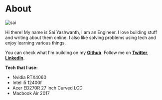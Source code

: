 # About


![sai](sai2.png)

Hi there! My name is Sai Yashwanth, I am an Engineer. I love building stuff and writing about them online. I also like solving problems using tech and enjoy learning various things.


You can check what I'm building on my __[Github](<https://github.com/theyashwanthsai>)__.
Follow me on __[Twitter](<https://twitter.com/yashwanthsai29>)__, __[LinkedIn](<https://www.linkedin.com/in/sai-yashwanth-457aa51b9/>)__.

**Tech that I use:**
- Nvidia RTX4060
- Intel i5 12400f
- Acer ED270R 27 Inch Curved LCD
- Macbook Air 2017

